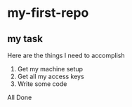 # my-first-repo

## my task

Here are the things I need to accomplish
1. Get my machine setup
1. Get all my access keys
1. Write some code

All Done
